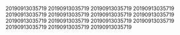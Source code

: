 20190913035719
20190913035719
20190913035719
20190913035719
20190913035719
20190913035719
20190913035719
20190913035719
20190913035719
20190913035719
20190913035719
20190913035719
20190913035719
20190913035719
20190913035719
